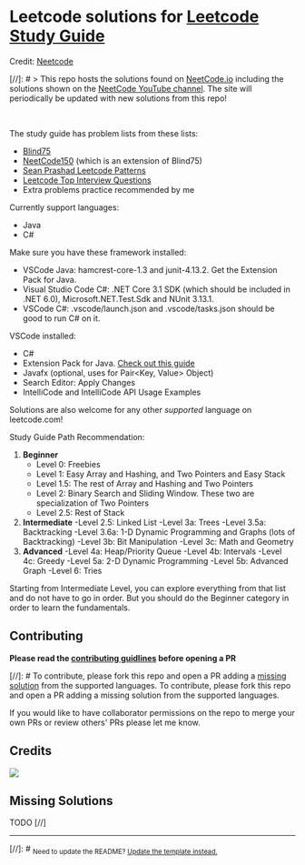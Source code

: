 # Leetcode solutions for [Leetcode Study Guide](https://docs.google.com/spreadsheets/d/1yd7kkIHFxB2gCoF8dt39thZIl4PYjL_qIK9_njMKI7s/edit?usp=sharing)
Credit: [Neetcode](https://raw.githubusercontent.com/neetcode-gh/leetcode/main/README_template.md)

[//]: # > This repo hosts the solutions found on [NeetCode.io](https://neetcode.io) including the solutions shown on the [NeetCode YouTube channel](https://www.youtube.com/c/neetcode). The site will periodically be updated with new solutions from this repo!

<br/>

The study guide has problem lists from these lists:
* [Blind75](https://www.teamblind.com/post/New-Year-Gift---Curated-List-of-Top-75-LeetCode-Questions-to-Save-Your-Time-OaM1orEU)
* [NeetCode150](https://neetcode.io) (which is an extension of Blind75)
* [Sean Prashad Leetcode Patterns](https://seanprashad.com/leetcode-patterns/)
* [Leetcode Top Interview Questions](https://leetcode.com/problem-list/top-interview-questions/)
* Extra problems practice recommended by me

Currently support languages:
* Java
* C#

Make sure you have these framework installed:
* VSCode Java: hamcrest-core-1.3 and junit-4.13.2. Get the Extension Pack for Java.
* Visual Studio Code C#: .NET Core 3.1 SDK (which should be included in .NET 6.0), Microsoft.NET.Test.Sdk and NUnit 3.13.1.
* VSCode C#: .vscode/launch.json and .vscode/tasks.json should be good to run C# on it.

VSCode installed:
* C#
* Extension Pack for Java. [Check out this guide](https://code.visualstudio.com/docs/languages/java)
* Javafx (optional, uses for Pair<Key, Value> Object)
* Search Editor: Apply Changes
* IntelliCode and IntelliCode API Usage Examples

Solutions are also welcome for any other *supported* language on leetcode.com!

Study Guide Path Recommendation:
1. **Beginner**
   - Level 0: Freebies
   - Level 1: Easy Array and Hashing, and Two Pointers and Easy Stack
   - Level 1.5: The rest of Array and Hashing and Two Pointers
   - Level 2: Binary Search and Sliding Window. These two are specialization of Two Pointers
   - Level 2.5: Rest of Stack
2. **Intermediate**
   -Level 2.5: Linked List
   -Level 3a: Trees
   -Level 3.5a: Backtracking
   -Level 3.6a: 1-D Dynamic Programming and Graphs (lots of Backtracking)
   -Level 3b: Bit Manipulation
   -Level 3c: Math and Geometry 
3. **Advanced**
   -Level 4a: Heap/Priority Queue
   -Level 4b: Intervals
   -Level 4c: Greedy
   -Level 5a: 2-D Dynamic Programming
   -Level 5b: Advanced Graph
   -Level 6: Tries

Starting from Intermediate Level, you can explore everything from that list and do not have to go in order. But you should do the Beginner category in order to learn the fundamentals.

## Contributing
**Please read the [contributing guidlines](./CONTRIBUTING.md) before opening a PR**

[//]: # To contribute, please fork this repo and open a PR adding a [missing solution](#missing-solutions) from the supported languages.
To contribute, please fork this repo and open a PR adding a missing solution from the supported languages.


If you would like to have collaborator permissions on the repo to merge your own PRs or review others' PRs please let me know. 

## Credits

<a href="https://github.com/thuanle123/Leetcode/graphs/contributors">
  <img src="https://contrib.rocks/image?repo=thuanle123/leetcode&columns=24&max=1000"/>
</a>

## Missing Solutions
TODO
[//] <completion-tables />

---

[//]: # <sub>Need to update the README? [Update the template instead.](README_template.md)</sub>